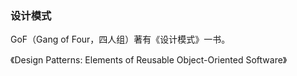 ### 设计模式

GoF（Gang of Four，四人组）著有《设计模式》一书。

《Design Patterns: Elements of Reusable Object-Oriented Software》